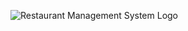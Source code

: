![Restaurant Management System Logo](https://drive.google.com/uc?id=1kBUkkwKfo-tLAptpC7a2n0HMTux_iLhQ)
